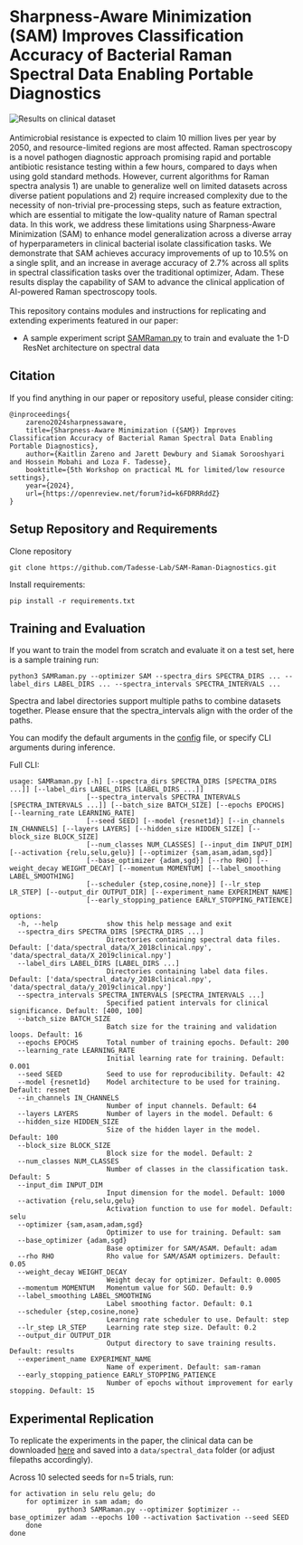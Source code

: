 # Sharpness-Aware Minimization (SAM) Improves Classification Accuracy of Bacterial Raman Spectral Data Enabling Portable Diagnostics

![Results on clinical dataset](https://github.com/Jdewbury/SAM-Raman-Diagnostics/blob/main/src/SAM-Raman-Diagnostic-Result.png)
<br><br>
Antimicrobial resistance is expected to claim 10 million lives per year by 2050, and resource-limited regions are most affected. Raman spectroscopy is a novel pathogen diagnostic approach promising rapid and portable antibiotic resistance testing within a few hours, compared to days when using gold standard methods. However, current algorithms for Raman spectra analysis 1) are unable to generalize well on limited datasets across diverse patient populations and 2) require increased complexity due to the necessity of non-trivial pre-processing steps, such as feature extraction, which are essential to mitigate the low-quality nature of Raman spectral data. In this work, we address these limitations using Sharpness-Aware Minimization (SAM) to enhance model generalization across a diverse array of hyperparameters in clinical bacterial isolate classification tasks. We demonstrate that SAM achieves accuracy improvements of up to $10.5\%$ on a single split, and an increase in average accuracy of $2.7\%$ across all splits in spectral classification tasks over the traditional optimizer, Adam. These results display the capability of SAM to advance the clinical application of AI-powered Raman spectroscopy tools.
<br><br>
This repository contains modules and instructions for replicating and extending experiments featured in our paper:
- A sample experiment script [SAMRaman.py](SAMRaman.py) to train and evaluate the 1-D ResNet architecture on spectral data

## Citation
If you find anything in our paper or repository useful, please consider citing:
```
@inproceedings{
    zareno2024sharpnessaware,
    title={Sharpness-Aware Minimization ({SAM}) Improves Classification Accuracy of Bacterial Raman Spectral Data Enabling Portable Diagnostics},
    author={Kaitlin Zareno and Jarett Dewbury and Siamak Sorooshyari and Hossein Mobahi and Loza F. Tadesse},
    booktitle={5th Workshop on practical ML for limited/low resource settings},
    year={2024},
    url={https://openreview.net/forum?id=k6FDRRRddZ}
}
```

## Setup Repository and Requirements
Clone repository 
```
git clone https://github.com/Tadesse-Lab/SAM-Raman-Diagnostics.git
```
Install requirements:
```
pip install -r requirements.txt
```
## Training and Evaluation
If you want to train the model from scratch and evaluate it on a test set, here is a sample training run:
```
python3 SAMRaman.py --optimizer SAM --spectra_dirs SPECTRA_DIRS ... --label_dirs LABEL_DIRS ... --spectra_intervals SPECTRA_INTERVALS ...
```
Spectra and label directories support multiple paths to combine datasets together. Please ensure that the spectra_intervals align with the order
of the paths.

You can modify the default arguments in the [config](utils/config.py) file, or specify CLI arguments during inference.

Full CLI:
```
usage: SAMRaman.py [-h] [--spectra_dirs SPECTRA_DIRS [SPECTRA_DIRS ...]] [--label_dirs LABEL_DIRS [LABEL_DIRS ...]]
                   [--spectra_intervals SPECTRA_INTERVALS [SPECTRA_INTERVALS ...]] [--batch_size BATCH_SIZE] [--epochs EPOCHS] [--learning_rate LEARNING_RATE]    
                   [--seed SEED] [--model {resnet1d}] [--in_channels IN_CHANNELS] [--layers LAYERS] [--hidden_size HIDDEN_SIZE] [--block_size BLOCK_SIZE]
                   [--num_classes NUM_CLASSES] [--input_dim INPUT_DIM] [--activation {relu,selu,gelu}] [--optimizer {sam,asam,adam,sgd}]
                   [--base_optimizer {adam,sgd}] [--rho RHO] [--weight_decay WEIGHT_DECAY] [--momentum MOMENTUM] [--label_smoothing LABEL_SMOOTHING]
                   [--scheduler {step,cosine,none}] [--lr_step LR_STEP] [--output_dir OUTPUT_DIR] [--experiment_name EXPERIMENT_NAME]
                   [--early_stopping_patience EARLY_STOPPING_PATIENCE]

options:
  -h, --help            show this help message and exit
  --spectra_dirs SPECTRA_DIRS [SPECTRA_DIRS ...]
                        Directories containing spectral data files. Default: ['data/spectral_data/X_2018clinical.npy', 'data/spectral_data/X_2019clinical.npy']   
  --label_dirs LABEL_DIRS [LABEL_DIRS ...]
                        Directories containing label data files. Default: ['data/spectral_data/y_2018clinical.npy', 'data/spectral_data/y_2019clinical.npy']      
  --spectra_intervals SPECTRA_INTERVALS [SPECTRA_INTERVALS ...]
                        Specified patient intervals for clinical significance. Default: [400, 100]
  --batch_size BATCH_SIZE
                        Batch size for the training and validation loops. Default: 16
  --epochs EPOCHS       Total number of training epochs. Default: 200
  --learning_rate LEARNING_RATE
                        Initial learning rate for training. Default: 0.001
  --seed SEED           Seed to use for reproducibility. Default: 42
  --model {resnet1d}    Model architecture to be used for training. Default: resnet
  --in_channels IN_CHANNELS
                        Number of input channels. Default: 64
  --layers LAYERS       Number of layers in the model. Default: 6
  --hidden_size HIDDEN_SIZE
                        Size of the hidden layer in the model. Default: 100
  --block_size BLOCK_SIZE
                        Block size for the model. Default: 2
  --num_classes NUM_CLASSES
                        Number of classes in the classification task. Default: 5
  --input_dim INPUT_DIM
                        Input dimension for the model. Default: 1000
  --activation {relu,selu,gelu}
                        Activation function to use for model. Default: selu
  --optimizer {sam,asam,adam,sgd}
                        Optimizer to use for training. Default: sam
  --base_optimizer {adam,sgd}
                        Base optimizer for SAM/ASAM. Default: adam
  --rho RHO             Rho value for SAM/ASAM optimizers. Default: 0.05
  --weight_decay WEIGHT_DECAY
                        Weight decay for optimizer. Default: 0.0005
  --momentum MOMENTUM   Momentum value for SGD. Default: 0.9
  --label_smoothing LABEL_SMOOTHING
                        Label smoothing factor. Default: 0.1
  --scheduler {step,cosine,none}
                        Learning rate scheduler to use. Default: step
  --lr_step LR_STEP     Learning rate step size. Default: 0.2
  --output_dir OUTPUT_DIR
                        Output directory to save training results. Default: results
  --experiment_name EXPERIMENT_NAME
                        Name of experiment. Default: sam-raman
  --early_stopping_patience EARLY_STOPPING_PATIENCE
                        Number of epochs without improvement for early stopping. Default: 15
```

## Experimental Replication
To replicate the experiments in the paper, the clinical data can be downloaded [here](https://www.dropbox.com/scl/fo/fb29ihfnvishuxlnpgvhg/AJToUtts-vjYdwZGeqK4k-Y?rlkey=r4p070nsuei6qj3pjp13nwf6l&e=1&dl=0) and saved into a `data/spectral_data` folder (or adjust filepaths accordingly). 

Across 10 selected seeds for n=5 trials, run:
```
for activation in selu relu gelu; do
    for optimizer in sam adam; do
            python3 SAMRaman.py --optimizer $optimizer --base_optimizer adam --epochs 100 --activation $activation --seed SEED
    done
done
```
